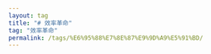 ```yaml
---
layout: tag
title: "# 效率革命"
tag: "效率革命"
permalink: /tags/%E6%95%88%E7%8E%87%E9%9D%A9%E5%91%BD/
---
```

